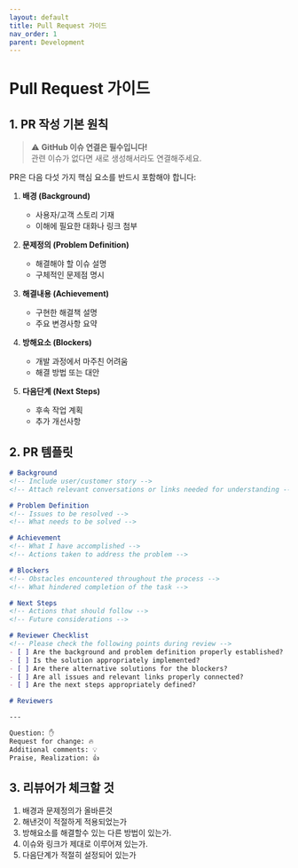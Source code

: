 ```yaml
---
layout: default
title: Pull Request 가이드
nav_order: 1
parent: Development
---
```


# Pull Request 가이드

## 1. PR 작성 기본 원칙

> ⚠️ **GitHub 이슈 연결은 필수입니다!**  
> 관련 이슈가 없다면 새로 생성해서라도 연결해주세요.

PR은 다음 다섯 가지 핵심 요소를 반드시 포함해야 합니다:

1. **배경 (Background)**
   - 사용자/고객 스토리 기재
   - 이해에 필요한 대화나 링크 첨부

2. **문제정의 (Problem Definition)**
   - 해결해야 할 이슈 설명
   - 구체적인 문제점 명시

3. **해결내용 (Achievement)**
   - 구현한 해결책 설명
   - 주요 변경사항 요약

4. **방해요소 (Blockers)**
   - 개발 과정에서 마주친 어려움
   - 해결 방법 또는 대안

5. **다음단계 (Next Steps)**
   - 후속 작업 계획
   - 추가 개선사항

## 2. PR 템플릿

```markdown
# Background
<!-- Include user/customer story -->
<!-- Attach relevant conversations or links needed for understanding -->

# Problem Definition
<!-- Issues to be resolved -->
<!-- What needs to be solved -->

# Achievement
<!-- What I have accomplished -->
<!-- Actions taken to address the problem -->

# Blockers
<!-- Obstacles encountered throughout the process -->
<!-- What hindered completion of the task -->

# Next Steps
<!-- Actions that should follow -->
<!-- Future considerations -->

# Reviewer Checklist
<!-- Please check the following points during review -->
- [ ] Are the background and problem definition properly established?
- [ ] Is the solution appropriately implemented?
- [ ] Are there alternative solutions for the blockers?
- [ ] Are all issues and relevant links properly connected?
- [ ] Are the next steps appropriately defined?

# Reviewers

---

Question: ✋
Request for change: 🔥
Additional comments: 💡
Praise, Realization: 👍

```

## 3. 리뷰어가 체크할 것

1. 배경과 문제정의가 올바른것
2. 해낸것이 적절하게 적용되었는가
3. 방해요소를 해결할수 있는 다른 방법이 있는가.
4. 이슈와 링크가 제대로 이루어져 있는가.
5. 다음단계가 적절히 설정되어 있는가